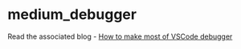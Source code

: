 # medium_debugger
 Read the associated blog - [How to make most of VSCode debugger](https://varshitasher.medium.com/how-to-make-most-of-your-python-debugger-in-vscode-9e05dfce533f)
